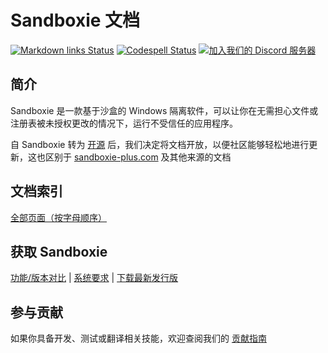 # Sandboxie 文档

[![Markdown links Status](https://github.com/sandboxie-plus/sandboxie-docs/actions/workflows/action.yml/badge.svg)](https://github.com/sandboxie-plus/sandboxie-docs/actions/workflows/action.yml) [![Codespell Status](https://github.com/sandboxie-plus/sandboxie-docs/actions/workflows/codespell.yml/badge.svg)](https://github.com/sandboxie-plus/sandboxie-docs/actions/workflows/codespell.yml) [![加入我们的 Discord 服务器](https://img.shields.io/badge/Join-Our%20Discord%20Server%20for%20bugs,%20feedback%20and%20more!-blue?style=flat&logo=discord)](https://discord.gg/S4tFu6Enne)

## 简介

Sandboxie 是一款基于沙盒的 Windows 隔离软件，可以让你在无需担心文件或注册表被未授权更改的情况下，运行不受信任的应用程序。

自 Sandboxie 转为 [开源](https://news.sophos.com/en-us/2020/04/09/sandboxie-is-now-an-open-source-tool/) 后，我们决定将文档开放，以便社区能够轻松地进行更新，这也区别于 [sandboxie-plus.com](https://sandboxie-plus.com) 及其他来源的文档

## 文档索引

[全部页面（按字母顺序）](Content/AllPages.md)

## 获取 Sandboxie

[功能/版本对比](Content/FeatureComparison.md) | [系统要求](https://github.com/sandboxie-plus/Sandboxie#sandboxie-plus--classic) | [下载最新发行版](https://github.com/sandboxie-plus/Sandboxie/releases/latest)

## 参与贡献

如果你具备开发、测试或翻译相关技能，欢迎查阅我们的 [贡献指南](https://github.com/sandboxie-plus/Sandboxie/blob/master/CONTRIBUTING.md)
